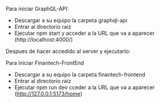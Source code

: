Para iniciar GraphQL-API:

- Descargar a su equipo la carpeta graphql-api
- Entrar al directorio raiz
- Ejecutar npm start y acceder a la URL que va a aparecer (http://localhost:4000/)

Despues de hacer accedido al server y ejecutarlo:

Para iniciar Finantech-FrontEnd

- Descargar a su equipo la carpeta finantech-frontend
- Entrar al directorio raiz
- Ejecutar npm run dev cceder a la URL que va a aparecer (http://127.0.0.1:5173/home)